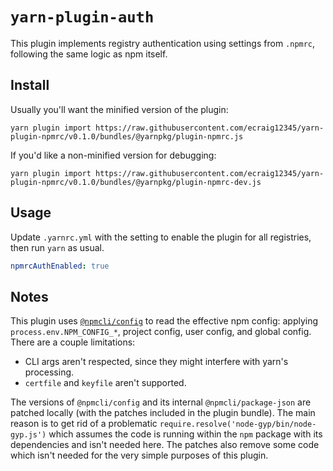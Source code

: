 # `yarn-plugin-auth`

This plugin implements registry authentication using settings from `.npmrc`, following the same logic as npm itself.

## Install

Usually you'll want the minified version of the plugin:

```
yarn plugin import https://raw.githubusercontent.com/ecraig12345/yarn-plugin-npmrc/v0.1.0/bundles/@yarnpkg/plugin-npmrc.js
```

If you'd like a non-minified version for debugging:

```
yarn plugin import https://raw.githubusercontent.com/ecraig12345/yarn-plugin-npmrc/v0.1.0/bundles/@yarnpkg/plugin-npmrc-dev.js
```

## Usage

Update `.yarnrc.yml` with the setting to enable the plugin for all registries, then run `yarn` as usual.

```yml
npmrcAuthEnabled: true
```

## Notes

This plugin uses [`@npmcli/config`](https://www.npmjs.com/package/@npmcli/config) to read the effective npm config: applying `process.env.NPM_CONFIG_*`, project config, user config, and global config. There are a couple limitations:

- CLI args aren't respected, since they might interfere with yarn's processing.
- `certfile` and `keyfile` aren't supported.

The versions of `@npmcli/config` and its internal `@npmcli/package-json` are patched locally (with the patches included in the plugin bundle). The main reason is to get rid of a problematic `require.resolve('node-gyp/bin/node-gyp.js')` which assumes the code is running within the `npm` package with its dependencies and isn't needed here. The patches also remove some code which isn't needed for the very simple purposes of this plugin.

